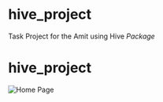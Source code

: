 # hive_project

Task Project for the Amit using Hive *Package*   

# hive_project
![Home Page](C:\Users\fady\StudioProjects\hive_project\asset_markdown\HomePage.png)
